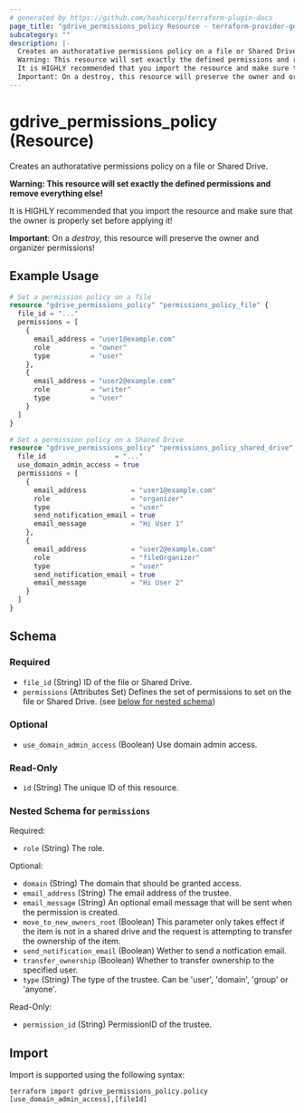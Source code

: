 ```yaml
---
# generated by https://github.com/hashicorp/terraform-plugin-docs
page_title: "gdrive_permissions_policy Resource - terraform-provider-gdrive"
subcategory: ""
description: |-
  Creates an authoratative permissions policy on a file or Shared Drive.
  Warning: This resource will set exactly the defined permissions and remove everything else!
  It is HIGHLY recommended that you import the resource and make sure that the owner is properly set before applying it!
  Important: On a destroy, this resource will preserve the owner and organizer permissions!
---
```


# gdrive_permissions_policy (Resource)

Creates an authoratative permissions policy on a file or Shared Drive.

**Warning: This resource will set exactly the defined permissions and remove everything else!**

It is HIGHLY recommended that you import the resource and make sure that the owner is properly set before applying it!

**Important**: On a *destroy*, this resource will preserve the owner and organizer permissions!

## Example Usage

```terraform
# Set a permission policy on a file
resource "gdrive_permissions_policy" "permissions_policy_file" {
  file_id = "..."
  permissions = [
    {
      email_address = "user1@example.com"
      role          = "owner"
      type          = "user"
    },
    {
      email_address = "user2@example.com"
      role          = "writer"
      type          = "user"
    }
  ]
}

# Set a permission policy on a Shared Drive
resource "gdrive_permissions_policy" "permissions_policy_shared_drive" {
  file_id                 = "..."
  use_domain_admin_access = true
  permissions = [
    {
      email_address           = "user1@example.com"
      role                    = "organizer"
      type                    = "user"
      send_notification_email = true
      email_message           = "Hi User 1"
    },
    {
      email_address           = "user2@example.com"
      role                    = "fileOrganizer"
      type                    = "user"
      send_notification_email = true
      email_message           = "Hi User 2"
    }
  ]
}
```

<!-- schema generated by tfplugindocs -->
## Schema

### Required

- `file_id` (String) ID of the file or Shared Drive.
- `permissions` (Attributes Set) Defines the set of permissions to set on the file or Shared Drive. (see [below for nested schema](#nestedatt--permissions))

### Optional

- `use_domain_admin_access` (Boolean) Use domain admin access.

### Read-Only

- `id` (String) The unique ID of this resource.

<a id="nestedatt--permissions"></a>
### Nested Schema for `permissions`

Required:

- `role` (String) The role.

Optional:

- `domain` (String) The domain that should be granted access.
- `email_address` (String) The email address of the trustee.
- `email_message` (String) An optional email message that will be sent when the permission is created.
- `move_to_new_owners_root` (Boolean) This parameter only takes effect if the item is not in a shared drive and the request is attempting to transfer the ownership of the item.
- `send_notification_email` (Boolean) Wether to send a notfication email.
- `transfer_ownership` (Boolean) Whether to transfer ownership to the specified user.
- `type` (String) The type of the trustee. Can be 'user', 'domain', 'group' or 'anyone'.

Read-Only:

- `permission_id` (String) PermissionID of the trustee.

## Import

Import is supported using the following syntax:

```shell
terraform import gdrive_permissions_policy.policy [use_domain_admin_access],[fileId]
```
